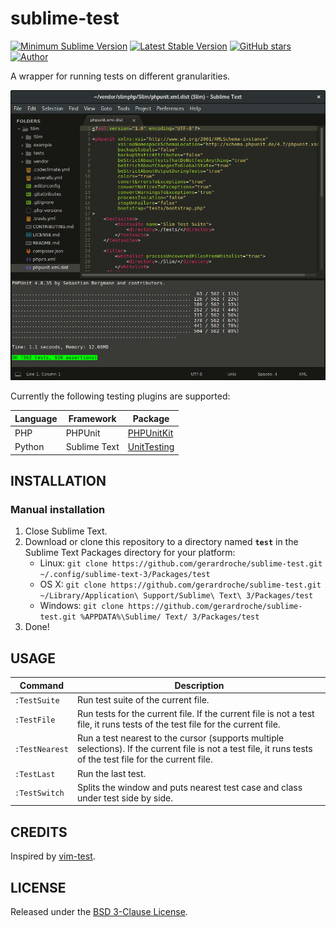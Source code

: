 # sublime-test

[![Minimum Sublime Version](https://img.shields.io/badge/sublime-%3E%3D%203.0-brightgreen.svg?style=flat-square)](https://sublimetext.com) [![Latest Stable Version](https://img.shields.io/github/tag/gerardroche/sublime-test.svg?style=flat-square&label=stable)](https://github.com/gerardroche/sublime-test/tags) [![GitHub stars](https://img.shields.io/github/stars/gerardroche/sublime-test.svg?style=flat-square)](https://github.com/gerardroche/sublime-test/stargazers) [![Author](https://img.shields.io/badge/twitter-gerardroche-blue.svg?style=flat-square)](https://twitter.com/gerardroche)

A wrapper for running tests on different granularities.

![Screenshot](screenshot.png)

Currently the following testing plugins are supported:

Language | Framework | Package
-------- | --------- | -------
PHP | PHPUnit | [PHPUnitKit](https://github.com/gerardroche/sublime-test)
Python | Sublime Text | [UnitTesting](https://github.com/randy3k/UnitTesting)

## INSTALLATION

### Manual installation

1. Close Sublime Text.
2. Download or clone this repository to a directory named **`test`** in the Sublime Text Packages directory for your platform:
    * Linux: `git clone https://github.com/gerardroche/sublime-test.git ~/.config/sublime-text-3/Packages/test`
    * OS X: `git clone https://github.com/gerardroche/sublime-test.git ~/Library/Application\ Support/Sublime\ Text\ 3/Packages/test`
    * Windows: `git clone https://github.com/gerardroche/sublime-test.git %APPDATA%\Sublime/ Text/ 3/Packages/test`
3. Done!

## USAGE

Command | Description
--------|------------
`:TestSuite` | Run test suite of the current file.
`:TestFile` | Run tests for the current file. If the current file is not a test file, it runs tests of the test file for the current file.
`:TestNearest` | Run a test nearest to the cursor (supports multiple selections). If the current file is not a test file, it runs tests of the test file for the current file.
`:TestLast` | Run the last test.
`:TestSwitch` | Splits the window and puts nearest test case and class under test side by side.

## CREDITS

Inspired by [vim-test](https://github.com/janko-m/vim-test).

## LICENSE

Released under the [BSD 3-Clause License](LICENSE).

